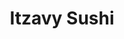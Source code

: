 ---
layout: place
title: "Itzavy Sushi"
permalink: /nevada/reno/itzavy-sushi.html
stateAbbr: NV
stateName: Nevada
cityName: Reno
place_id: ChIJ7Sn_FR9HmYARbg3tMLMFQIg
photos:
  - name: >-
      places/ChIJ7Sn_FR9HmYARbg3tMLMFQIg/photos/AeeoHcLBjEF96hu-KuzDDlFrGNpdod76ATOYCr2zmObLmRGGUDCnmK-o0bdR2alI2xnMzTbUbQxthWeJ28tq5fxAgde69VZEve5wrvk_RctnyD5Vu-w0XycJwoGSwNpuZCL62rW0abTDQ-vF8n405UZFq3crXF5WelnWgAHnLKhOGcrVHMg-ZxiqmyAJlvsM2JcypnOqv0gb-1wjZnB6m_M8PRdldpiQ3Hp77PbUtp2V62XZ0g_vVfDQy9mQ-4pApVNhmRmRTHxmyfDNqGWUliL2e5fTP4xW-Hw7-U2YHdtUXQG67w
    widthPx: 4800
    heightPx: 3200
    authorAttributions:
      - displayName: Itzavy Sushi
        uri: https://maps.google.com/maps/contrib/109576593769742832075
        photoUri: >-
          https://lh3.googleusercontent.com/a/ACg8ocJ3On_qBdnPREEtfvLHp-fr9GqP1aYSMP3QSb4nTeozOq3ewQ=s100-p-k-no-mo
    flagContentUri: >-
      https://www.google.com/local/imagery/report/?cb_client=maps_api_places.places_api&image_key=!1e10!2sAF1QipP05LRajDihfEkhhrZ2jeLMjrGEv74eMKFfuU3b&hl=en-US
    googleMapsUri: >-
      https://www.google.com/maps/place//data=!3m4!1e2!3m2!1sAF1QipP05LRajDihfEkhhrZ2jeLMjrGEv74eMKFfuU3b!2e10!4m2!3m1!1s0x8099471f15ff29ed:0x884005b330ed0d6e
  - name: >-
      places/ChIJ7Sn_FR9HmYARbg3tMLMFQIg/photos/AeeoHcJpK3ePvkNSKyQcyQ6dkl82wd_Ab8B9_Le8iU4KZLrmaKAGGrPL4uaJr8Yi6hbhT1nWtKyNAEc9iJ2DvCkTXYgLHa8Kj6IAJdAuAUsFLMVhF81cq5CNWCpqJ2UZDwvpzENDiqYNz8B9KeD4gCdHshThCgbysdA2Ze07fJG-V_09bFjymbCnICmLFVR9Z4IL1IagOVaJ-NyOwHqMnsQ80aD8tD8bzE5yoCUtIdBDi7zMTpqHaB3BbGIwoCO3m8xc0iBZZLm1-FjZZC04aiGWePcWk8fqCCNyGa8E-HB8Lhz26SivcLHqOyAMiscn-5m0mI0Z1KD-IlQVqwyj8oUsWwQZIUQTqKtyejqUYgx76r1fFAYc5O11AuRM6frtFL5CRUSE2RQKeB3Njs6YgbNlmiFkzQEYFy6HhzgDgMp7qGJF2g
    widthPx: 2161
    heightPx: 3811
    authorAttributions:
      - displayName: Jennifer Dolder
        uri: https://maps.google.com/maps/contrib/104287407598908205446
        photoUri: >-
          https://lh3.googleusercontent.com/a-/ALV-UjVZcgVat0vvK8zDVjebp8A2AZhY4NmszN6jjLmNU6_f2ekuGy-w=s100-p-k-no-mo
    flagContentUri: >-
      https://www.google.com/local/imagery/report/?cb_client=maps_api_places.places_api&image_key=!1e10!2sCIHM0ogKEICAgICr_pSdYQ&hl=en-US
    googleMapsUri: >-
      https://www.google.com/maps/place//data=!3m4!1e2!3m2!1sCIHM0ogKEICAgICr_pSdYQ!2e10!4m2!3m1!1s0x8099471f15ff29ed:0x884005b330ed0d6e
  - name: >-
      places/ChIJ7Sn_FR9HmYARbg3tMLMFQIg/photos/AeeoHcKSlCzs4tDxZiyFWRymwqmhB8Anxwtt7kBpHOJem5BikdSWzW3rFZ-21nXPpUGJMIeO4YlGsbZ0fokegqjgyTFqnDafruZA1d-aI0gpQzWHlGhzg59jZQkPVC8dwkJAXIW8J4y1bISA54_ZMIc1a_3_Ls6J5QX2eCHOADhTWkZuO5p9DIuD9YqDJLS01-hjEijO63kvZjPNiA6USpfYnyRwFFRm8LJaI5ZMrjG1Utsmnwn9BwsKp_W13HsqOw9fZKXNpXNMM3sKvYxOOLV2hEiZrDgaNeubVvuVT7SRhMonW0WVUmT2UScL53KypgPkNs2tdMzaqkKJrwFJaQzL9bl4CPoB6ftANqvg-K03qQKD8o6IG3EQYfM4UMSo25d5FvXwErn2_IDba9nMJ1JpL7LsIxGiyL3SpyqnYAbr8u1-sq_2
    widthPx: 3024
    heightPx: 4032
    authorAttributions:
      - displayName: Brandon Bowman
        uri: https://maps.google.com/maps/contrib/100580755234262329673
        photoUri: >-
          https://lh3.googleusercontent.com/a-/ALV-UjVnpGxp4cDXUlQ4QuWfamHBUeWynyYjFVauPrL9v8y8cAk7Stfk=s100-p-k-no-mo
    flagContentUri: >-
      https://www.google.com/local/imagery/report/?cb_client=maps_api_places.places_api&image_key=!1e10!2sCIHM0ogKEICAgICzoMWG0gE&hl=en-US
    googleMapsUri: >-
      https://www.google.com/maps/place//data=!3m4!1e2!3m2!1sCIHM0ogKEICAgICzoMWG0gE!2e10!4m2!3m1!1s0x8099471f15ff29ed:0x884005b330ed0d6e
  - name: >-
      places/ChIJ7Sn_FR9HmYARbg3tMLMFQIg/photos/AeeoHcLcxFxMjhQQReUzSDIRgdVA0CJFrVQRfuUMHjYxALHEDw5OP8Thl5VyAuLunpP5WVfHOXZlDzz1C5cnprCmUp_YhYvCSNeN0vNB3BLgUKnoz7Y8TX4rgSg2cE_4oa9UDQx23NlS9bRlapUYfmGdxqn5qG_NW-_YFxyLtPkKzMU6M1WBOhp71J_qcqlfIxVFNUtpgO3vrtqSNDn_xzlel9EkfvKpUwqBiCxeoxFzISxaqKPnuQyJ210BZ9SdiPHrUMbFLQ-oC5akYEWNCnIVifpejUgk7lee0lNpSow6-Awki6PxKPkJX-CX59OJLEtko8Eh4PLubCB0IP42GfeWf6GkIEfotaixeCAOK_FRkSjLaAu78ASvTPAlG4jJ4QMaULVJ18qsC9SBA_8XWhG1ipko5Kagbt2rcx6gpEl3Gmw
    widthPx: 4080
    heightPx: 3072
    authorAttributions:
      - displayName: Rochelle Mejia
        uri: https://maps.google.com/maps/contrib/111170396807234053868
        photoUri: >-
          https://lh3.googleusercontent.com/a/ACg8ocKjFZkedHoaYGc4rPZtaRx55HzNQ__mC4Ayba6dLnpA5jPJ8g=s100-p-k-no-mo
    flagContentUri: >-
      https://www.google.com/local/imagery/report/?cb_client=maps_api_places.places_api&image_key=!1e10!2sCIHM0ogKEICAgICPtMzncg&hl=en-US
    googleMapsUri: >-
      https://www.google.com/maps/place//data=!3m4!1e2!3m2!1sCIHM0ogKEICAgICPtMzncg!2e10!4m2!3m1!1s0x8099471f15ff29ed:0x884005b330ed0d6e
  - name: >-
      places/ChIJ7Sn_FR9HmYARbg3tMLMFQIg/photos/AeeoHcJUCjZl6X1Mxmi6HIOBn4AC63eT6Ze60IejwOVPDIEnBi342zU4uz3G8B0F5qSW0HDXi2q_nbMRhE9IvJ5OsUWhPoADJA0eGh_8UB2xEmZBQxMmbIpTQIRC_GobWoYnd37WO6702Uog7YkOKPZipNTqQNy-pTrqDoZEf3GYB3pAxekC3XYo_k_lzevfHBqvyaePVgzxdS1_rnqck6j8LSi21Yx8_rmqcPRj4Nw1_n5CSQ25KJFkONNw4p2wV0PTm5tR32Xe1ROWvE8KD75z201qP1a3G0uy8C0stpMEVrB85SKBm45y9Hr5Jq14eKT0RM8dYk5eJuvqXs-FZlTs1CmuldNxq4UDk8LsKBRTl8DQ8lNVXNjIoGSrv_YYI7VMle7K0xwZ3I-Ew8QBqxjU7DV4haI044c_IK74LTS0-F-y_Q
    widthPx: 3024
    heightPx: 4032
    authorAttributions:
      - displayName: Brandon Bowman
        uri: https://maps.google.com/maps/contrib/100580755234262329673
        photoUri: >-
          https://lh3.googleusercontent.com/a-/ALV-UjVnpGxp4cDXUlQ4QuWfamHBUeWynyYjFVauPrL9v8y8cAk7Stfk=s100-p-k-no-mo
    flagContentUri: >-
      https://www.google.com/local/imagery/report/?cb_client=maps_api_places.places_api&image_key=!1e10!2sCIHM0ogKEICAgICzoMWGMg&hl=en-US
    googleMapsUri: >-
      https://www.google.com/maps/place//data=!3m4!1e2!3m2!1sCIHM0ogKEICAgICzoMWGMg!2e10!4m2!3m1!1s0x8099471f15ff29ed:0x884005b330ed0d6e
  - name: >-
      places/ChIJ7Sn_FR9HmYARbg3tMLMFQIg/photos/AeeoHcJQgAwdrITk-bRIAU6by1yyOr4FI-kpvfY0eXCBGPZVMdhvYMM0TYVBjq126EuLsjXhcByW-1mZvBSd5vxgoR_EtoPQtnxBMdArEHQwWe5VyAJwpKMERljMB00krM3sOIwf8G17YV7HYgcA2ECF89Wk7y77ZaxlaMQ1RASOSo-KY45LCL-Muvqy94NziINQg7sMwteihLXtk1Jn4fZw_wKC1SP1Qbc-HAC_Du3xoP6BrZ9cYykiUiKUNDvogvFJpBs6_1q-oENbOCy02StVQZqbkRCjUz6SQTCmRfRNWcpmFcy_f8kBXYc1hQYmUPWKJciOb60nvB-KjSGTr6DuMSwF9LWbmNVgDmZ4Y_2SBSx4OS0BqM2mxaP5vvJfMz-8t5-esrXdPxcls712wJbngiRfC3O782vzhMX2Oa9j9MKpTA
    widthPx: 4080
    heightPx: 3072
    authorAttributions:
      - displayName: Jiyoung Cielo Lee
        uri: https://maps.google.com/maps/contrib/101887318908360588755
        photoUri: >-
          https://lh3.googleusercontent.com/a-/ALV-UjV-hWHN3KsUZ2uafABTlzN5CkYEs25n8V6JWx6z5tfkRrkiONkH=s100-p-k-no-mo
    flagContentUri: >-
      https://www.google.com/local/imagery/report/?cb_client=maps_api_places.places_api&image_key=!1e10!2sCIHM0ogKEICAgMCQ_OntSQ&hl=en-US
    googleMapsUri: >-
      https://www.google.com/maps/place//data=!3m4!1e2!3m2!1sCIHM0ogKEICAgMCQ_OntSQ!2e10!4m2!3m1!1s0x8099471f15ff29ed:0x884005b330ed0d6e
  - name: >-
      places/ChIJ7Sn_FR9HmYARbg3tMLMFQIg/photos/AeeoHcKla8FRUd4LX6cfRiq-wtpzgLRc0Jsn_wsK6yWHU_Up3zPc1_MXgw7uJDFhHqW3FjFiaigp-ExlLY7N9tqLfWL947Ld-jWxtEyXyk9u0MVRgsjIYjT-OAy2oqkyYoZFYKnGZCvPPkZHgQpfOLgfufYvyDNXgyZ64e7PjCBUL7JqOUovR5eQ1UVZGjFaVgNRIUyJLvSZfhV5CQmWqXOX0O98QQYKc1iAQfe1Z-CVtIsFT63ACl1KvC-KRPJcGrjcKoVCeZzvqmzJZlCbjc8BpeMKDLa1_x0d5nm0ip6YYR6WM0DhNU0ALeGaoIqkOkKfPNnigcA1ee-4xsKtXXkOVIWtQC5DB8nL_A0SyXo8vle5nrzTLQUv0t2_Ty5hX-jhsCpjlERN3BHoL8_lRV9rD0ynYkpJJsFak6F87CTSsMznfafz
    widthPx: 2776
    heightPx: 3029
    authorAttributions:
      - displayName: Jennifer Dolder
        uri: https://maps.google.com/maps/contrib/104287407598908205446
        photoUri: >-
          https://lh3.googleusercontent.com/a-/ALV-UjVZcgVat0vvK8zDVjebp8A2AZhY4NmszN6jjLmNU6_f2ekuGy-w=s100-p-k-no-mo
    flagContentUri: >-
      https://www.google.com/local/imagery/report/?cb_client=maps_api_places.places_api&image_key=!1e10!2sCIHM0ogKEICAgICr_pSdkQE&hl=en-US
    googleMapsUri: >-
      https://www.google.com/maps/place//data=!3m4!1e2!3m2!1sCIHM0ogKEICAgICr_pSdkQE!2e10!4m2!3m1!1s0x8099471f15ff29ed:0x884005b330ed0d6e
  - name: >-
      places/ChIJ7Sn_FR9HmYARbg3tMLMFQIg/photos/AeeoHcKvbI-37LpMYoONcrzj5sEzrW1GbPeUNBlxaYM8V-VROC_nPMggng4TOcZs-TQol8R3UHl_ndBnuVfi18TQG6wOYVHX69hlcLVsSm7CvKOfJNy5N3rk3-VTVa1m-xWbJ1cfy0ojinTSObkPjCyvnvapSIJn0i3l8ahp1r3MB-2G2vTrtpPhHoAe2s1PKmwLocbLebpBsTCCbbciawqLTE3AW5aWgDRiwiNx8GmgoBKcYiueNcH2xeXxMJiSb2H_PcSBRovVYfgbMK8SP341PkRFb2b2D0D07E9jqzuj6A52zeNWwXwXfiG6CXbBvi3-S96N5LlWs6kMigYGAxH-v_Db3AU9WanpRTz3_egYoh3U25K8SJMb_BtrZDA6ZrSDCX_ortRRdNaw8-ksAaJoOtHbSfTZwYhYOrMMub71nH4
    widthPx: 3024
    heightPx: 4032
    authorAttributions:
      - displayName: Maria
        uri: https://maps.google.com/maps/contrib/116824556121354447966
        photoUri: >-
          https://lh3.googleusercontent.com/a/ACg8ocLJtStJxBj8iZb2O-qYMY1Qsi8XurrFEIHnNmz6DsBkUCB27bM=s100-p-k-no-mo
    flagContentUri: >-
      https://www.google.com/local/imagery/report/?cb_client=maps_api_places.places_api&image_key=!1e10!2sCIHM0ogKEICAgICny5r-AQ&hl=en-US
    googleMapsUri: >-
      https://www.google.com/maps/place//data=!3m4!1e2!3m2!1sCIHM0ogKEICAgICny5r-AQ!2e10!4m2!3m1!1s0x8099471f15ff29ed:0x884005b330ed0d6e
  - name: >-
      places/ChIJ7Sn_FR9HmYARbg3tMLMFQIg/photos/AeeoHcIn4-MWuqnBIoifTE-DZsvizkYFU_oSOqQ1Jz7RVdkw1fzLSpflhoGaeRx68PF2p7jAMG9lgb5bcgZO_-V3KZlxvWPfjjFCaIKD-PKr958l0ZUB9i3WIdzgoIXih31_rSLObg448NDYH2dBtK2Z6_WHsLKlxm55hBhGExxBJHK9TmuAmyC0j2k_2L8DGrqQmXmbGY567xrONJNl93b_R3qmj7Mzk3NJpUto6uzPeLlYR9TjMVcXmjG9J6tsYno92YsUy4Wm8ut_0b5gEjipebqD0IrDLGNqIMfR-PBDsbD1Z-D8cB8KSxoWxHuIS6mN01JGoWoe6uEoGpZCU9OQliS_EiKxkDDBUViDgRMY1QsS1_1s43qLXj-I8eL0w3elLECFTbOojcyXiP6q2zxHChAepoCCIkF4VwtxD2VMw6ApljwM
    widthPx: 3060
    heightPx: 4080
    authorAttributions:
      - displayName: wolfepack775
        uri: https://maps.google.com/maps/contrib/116408327086848527981
        photoUri: >-
          https://lh3.googleusercontent.com/a-/ALV-UjXU7eBb0eGytZQOA_e7j9YkfFx2j2H8RDe3fjoORj3BH_Ik2Y0=s100-p-k-no-mo
    flagContentUri: >-
      https://www.google.com/local/imagery/report/?cb_client=maps_api_places.places_api&image_key=!1e10!2sCIHM0ogKEICAgMCwxfr94wE&hl=en-US
    googleMapsUri: >-
      https://www.google.com/maps/place//data=!3m4!1e2!3m2!1sCIHM0ogKEICAgMCwxfr94wE!2e10!4m2!3m1!1s0x8099471f15ff29ed:0x884005b330ed0d6e
  - name: >-
      places/ChIJ7Sn_FR9HmYARbg3tMLMFQIg/photos/AeeoHcJwvE0wVLgjiQvjlwhvtr8ZQ7z3ou-bLr_URhkmBQoo80TvPn19iF9DFi6pF8DOaivFvPnF1ZFvEpPnSkE71YQ7rk9HyyVF4iZxB2cHNypmeNU8SH3MYEEoeSAKCPZmxOFpF29Qf13c5MH3keTIhdmBWucOdy-aOoea6OD65QkhIhWPghw1_c7UjQVfBM6ZAlCO3GrpHv20jyXXQirAHZjHawmgK7vgN3XXsK3aXQIShz_qW1a8kQxokVJgZhjJKlltsmkg9oDqlpgiapJSEwN-sxm5B95SDyyhWVJ-eyQBPhBXW5tOuy25ZAFv_RXhjnJNi7dUeuGVpaONN2o0RRrJhi7L3AgvyD2CfRXW830k8AMB1Sob8ngDclg4ed3Gv6zkx1lxdMjlt4mwbNDuCDKHhHRb3IMVNNvsQsDecFDgtw
    widthPx: 3024
    heightPx: 4032
    authorAttributions:
      - displayName: Richard Pema
        uri: https://maps.google.com/maps/contrib/109142235917913845030
        photoUri: >-
          https://lh3.googleusercontent.com/a-/ALV-UjVIk3czce5IDgy22jO7nnGa1fkRXfOFVzuxmKYE9ofvWeWXexZq=s100-p-k-no-mo
    flagContentUri: >-
      https://www.google.com/local/imagery/report/?cb_client=maps_api_places.places_api&image_key=!1e10!2sCIHM0ogKEICAgIC_z5uuRQ&hl=en-US
    googleMapsUri: >-
      https://www.google.com/maps/place//data=!3m4!1e2!3m2!1sCIHM0ogKEICAgIC_z5uuRQ!2e10!4m2!3m1!1s0x8099471f15ff29ed:0x884005b330ed0d6e
address: 400 W 5th St UNIT 102, Reno, NV 89503, USA
street: 400 W 5th St UNIT 102
city: Reno
state: NV
zip: '89503'
country: USA
neighborhood: Downtown
latitude: '39.529956'
longitude: '-119.820018'
accessibility_options:
  wheelchairAccessibleParking: true
  wheelchairAccessibleEntrance: true
  wheelchairAccessibleRestroom: true
  wheelchairAccessibleSeating: true
business_status: OPERATIONAL
name: Itzavy Sushi
google_maps_links:
  directionsUri: >-
    https://www.google.com/maps/dir//''/data=!4m7!4m6!1m1!4e2!1m2!1m1!1s0x8099471f15ff29ed:0x884005b330ed0d6e!3e0
  placeUri: https://maps.google.com/?cid=9817853454845807982
  writeAReviewUri: >-
    https://www.google.com/maps/place//data=!4m3!3m2!1s0x8099471f15ff29ed:0x884005b330ed0d6e!12e1
  reviewsUri: >-
    https://www.google.com/maps/place//data=!4m4!3m3!1s0x8099471f15ff29ed:0x884005b330ed0d6e!9m1!1b1
  photosUri: >-
    https://www.google.com/maps/place//data=!4m3!3m2!1s0x8099471f15ff29ed:0x884005b330ed0d6e!10e5
primary_type: Sushi Restaurant
opening_hours:
  regular: null
  current: null
secondary_opening_hours:
  regular:
    weekdayDescriptions: null
    type: null
  current:
    weekdayDescriptions: null
    type: null
phone: null
price_level: null
price_range: null
rating: null
rating_count: 0
website: null
description: null
reviews: null
parking_options: null
payment_options: null
allow_dogs: null
curbside_pickup: null
delivery: null
dine_in: null
good_for_children: null
good_for_groups: null
good_for_sports: null
live_music: null
menu_for_children: null
outdoor_seating: null
reservable: null
restroom: null
serves_beer: null
serves_breakfast: null
serves_brunch: null
serves_cocktails: null
serves_coffee: null
serves_dinner: null
serves_dessert: null
serves_lunch: null
serves_vegetarian_food: null
serves_wine: null
takeout: null
slug: Itzavy-Sushi

---